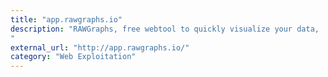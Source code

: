 ```yaml
---
title: "app.rawgraphs.io"
description: "RAWGraphs, free webtool to quickly visualize your data,
"
external_url: "http://app.rawgraphs.io/"
category: "Web Exploitation"
---
```

